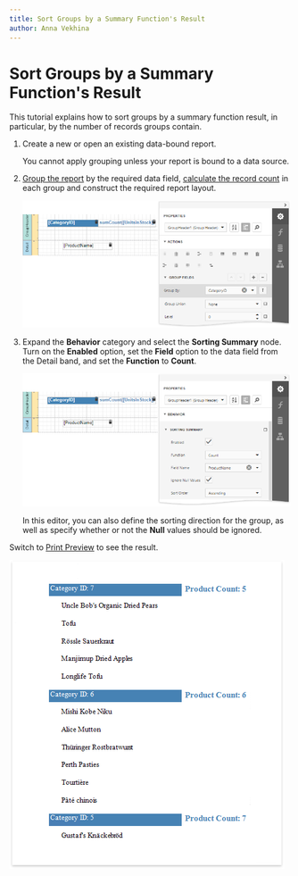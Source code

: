 ```yaml
---
title: Sort Groups by a Summary Function's Result
author: Anna Vekhina
---
```

# Sort Groups by a Summary Function's Result

This tutorial explains how to sort groups by a summary function result, in particular, by the number of records groups contain.

1. Create a new or open an existing data-bound report.
	
	You cannot apply grouping unless your report is bound to a data source.
2. [Group the report](group-data.md) by the required data field, [calculate the record count](../calculate-summaries/calculate-a-summary.md) in each group and construct the required report layout.

    ![](../../../../images/eurd-web-group-by-summary-layout.png)

3. Expand the **Behavior** category and select the **Sorting Summary** node. 
    Turn on the **Enabled** option, set the **Field** option to the data field from the Detail band, and set the **Function** to **Count**.
	
	![](../../../../images/eurd-web-group-by-summary-settings.png)
	
	In this editor, you can also define the sorting direction for the group, as well as specify whether or not the **Null** values should be ignored.
	
Switch to [Print Preview](../../preview-print-and-export-reports.md) to see the result.

![](../../../../images/eurd-web-group-by-summary-result.png)